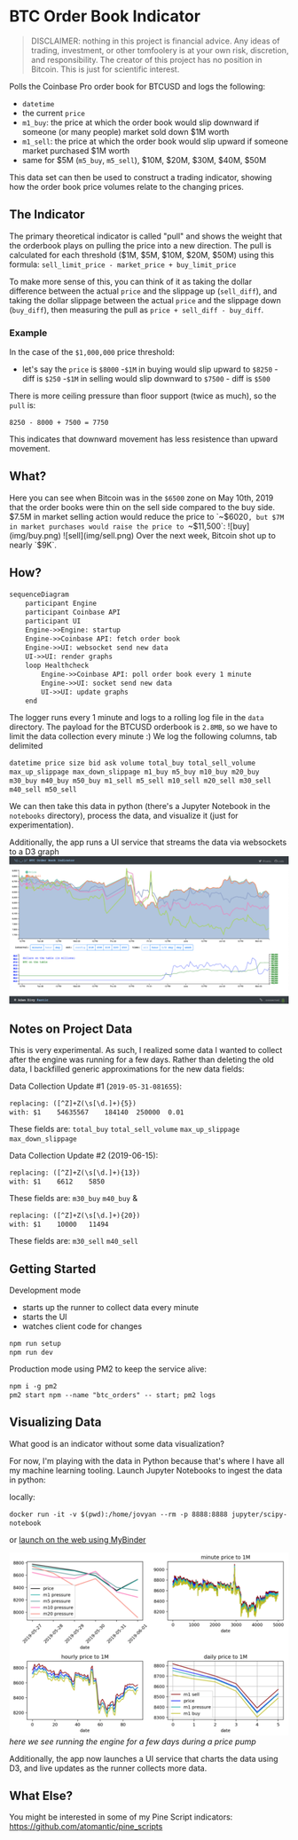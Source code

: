 # BTC Order Book Indicator

> DISCLAIMER: nothing in this project is financial advice. Any ideas of trading, investment, or other tomfoolery is at your own risk, discretion, and responsibility. The creator of this project has no position in Bitcoin. This is just for scientific interest.

Polls the Coinbase Pro order book for BTCUSD and logs the following:
- `datetime`
- the current `price`
- `m1_buy`: the price at which the order book would slip downward if someone (or many people) market sold down $1M worth
- `m1_sell`: the price at which the order book would slip upward if someone market purchased $1M worth
- same for $5M (`m5_buy`, `m5_sell`), $10M, $20M, $30M, $40M, $50M

This data set can then be used to construct a trading indicator, showing how the order book price volumes relate to the changing prices.

## The Indicator
The primary theoretical indicator is called "pull" and shows the weight that the orderbook plays on pulling the price into a new direction. The pull is calculated for each threshold ($1M, $5M, $10M, $20M, $50M) using this formula: 
`sell_limit_price - market_price + buy_limit_price`

To make more sense of this, you can think of it as taking the dollar difference between the actual `price` and the slippage up (`sell_diff`), and taking the dollar slippage between the actual `price` and the slippage down (`buy_diff`), then measuring the pull as `price + sell_diff - buy_diff`.

### Example
In the case of the `$1,000,000` price threshold: 
- let's say the `price` is `$8000`
-`$1M` in buying would slip upward to `$8250` - diff is `$250`
-`$1M` in selling would slip downward to `$7500` - diff is `$500`

There is more ceiling pressure than floor support (twice as much), so the `pull` is:
```
8250 - 8000 + 7500 = 7750
```

This indicates that downward movement has less resistence than upward movement.

## What?
Here you can see when Bitcoin was in the `$6500` zone on May 10th, 2019 that the order books were thin on the sell side compared to the buy side. $7.5M in market selling action would reduce the price to `~$6020`, but $7M in market purchases would raise the price to `~$11,500`:
![buy](img/buy.png)
![sell](img/sell.png)
Over the next week, Bitcoin shot up to nearly `$9K`.

## How?

```mermaid
sequenceDiagram
    participant Engine
    participant Coinbase API
    participant UI
    Engine->>Engine: startup
    Engine->>Coinbase API: fetch order book
    Engine->>UI: websocket send new data
    UI->>UI: render graphs
    loop Healthcheck
        Engine->>Coinbase API: poll order book every 1 minute
        Engine->>UI: socket send new data
        UI->>UI: update graphs
    end
```

The logger runs every 1 minute and logs to a rolling log file in the `data` directory.
The payload for the BTCUSD orderbook is `2.8MB`, so we have to limit the data collection every minute :)
We log the following columns, tab delimited
```
datetime price size bid ask volume total_buy total_sell_volume max_up_slippage max_down_slippage m1_buy m5_buy m10_buy m20_buy m30_buy m40_buy m50_buy m1_sell m5_sell m10_sell m20_sell m30_sell m40_sell m50_sell
```
We can then take this data in python (there's a Jupyter Notebook in the `notebooks` directory), process the data, and visualize it (just for experimentation).

Additionally, the app runs a UI service that streams the data via websockets to a D3 graph
![dashboard](img/dashboard.png)


## Notes on Project Data

This is very experimental. As such, I realized some data I wanted to collect after the engine was running for a few days. Rather than deleting the old data, I backfilled generic approximations for the new data fields:

Data Collection Update #1 (`2019-05-31-081655`):
```
replacing: ([^Z]+Z(\s[\d.]+){5})
with: $1	54635567	184140	250000	0.01
```
These fields are:
`total_buy` `total_sell_volume` `max_up_slippage` `max_down_slippage`

Data Collection Update #2 (2019-06-15):
```
replacing: ([^Z]+Z(\s[\d.]+){13})
with: $1	6612	5850
```
These fields are:
`m30_buy` `m40_buy`
& 
```
replacing: ([^Z]+Z(\s[\d.]+){20})
with: $1	10000   11494
```
These fields are:
`m30_sell` `m40_sell`

## Getting Started

Development mode
* starts up the runner to collect data every minute
* starts the UI
* watches client code for changes
```
npm run setup
npm run dev
```

Production mode
using PM2 to keep the service alive:
```
npm i -g pm2
pm2 start npm --name "btc_orders" -- start; pm2 logs
```

## Visualizing Data

What good is an indicator without some data visualization?

For now, I'm playing with the data in Python because that's where I have all my machine learning tooling.
Launch Jupyter Notebooks to ingest the data in python:

locally:
```
docker run -it -v $(pwd):/home/jovyan --rm -p 8888:8888 jupyter/scipy-notebook
```
or [launch on the web using MyBinder](https://mybinder.org/v2/gh/atomantic/bitcoin_orderbook_indicator/master)

![sample data](img/sample.png)
*here we see running the engine for a few days during a price pump*

Additionally, the app now launches a UI service that charts the data using D3, and live updates as the runner collects more data.


## What Else?

You might be interested in some of my Pine Script indicators: https://github.com/atomantic/pine_scripts
